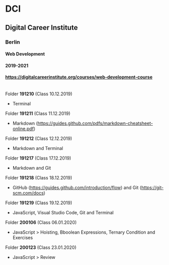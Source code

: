 # DCI
## Digital Career Institute
### Berlin
#### Web Development
#### 2019-2021
#### https://digitalcareerinstitute.org/courses/web-development-course
\
Folder **191210** (Class 10.12.2019)
* Terminal

Folder **191211** (Class 11.12.2019)
* Markdown (https://guides.github.com/pdfs/markdown-cheatsheet-online.pdf)

Folder **191212** (Class 12.12.2019)
* Markdown and Terminal

Folder **191217** (Class 17.12.2019)
* Markdown and Git

Folder **191218** (Class 18.12.2019)
* GitHub (https://guides.github.com/introduction/flow) and Git (https://git-scm.com/docs)

Folder **191219** (Class 19.12.2019)
* JavaScript, Visual Studio Code, Git and Terminal

Folder **200106** (Class 06.01.2020)
* JavaScript > Hoisting, Bboolean Expressions, Ternary Condition and Exercises

Folder **200123** (Class 23.01.2020)
* JavaScript > Review
